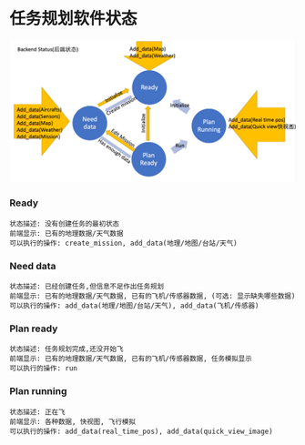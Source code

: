 # 任务规划软件状态
![](figures/backend_status.png)

### Ready
```
状态描述: 没有创建任务的最初状态
前端显示: 已有的地理数据/天气数据
可以执行的操作: create_mission, add_data(地理/地图/台站/天气)
```
### Need data
```
状态描述: 已经创建任务,但信息不足作出任务规划
前端显示: 已有的地理数据/天气数据, 已有的飞机/传感器数据, (可选: 显示缺失哪些数据)
可以执行的操作: add_data(地理/地图/台站/天气), add_data(飞机/传感器)
```
### Plan ready
```
状态描述: 任务规划完成,还没开始飞
前端显示: 已有的地理数据/天气数据, 已有的飞机/传感器数据, 任务模拟显示
可以执行的操作: run
```
### Plan running
```
状态描述: 正在飞
前端显示: 各种数据, 快视图, 飞行模拟
可以执行的操作: add_data(real_time_pos), add_data(quick_view_image)
```
